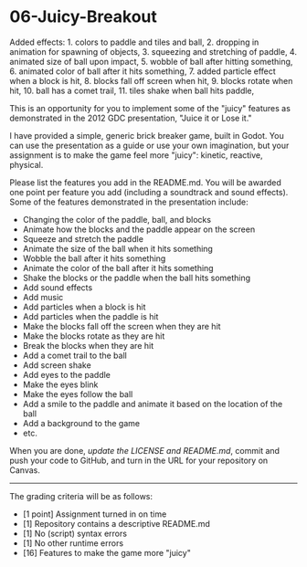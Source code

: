 # 06-Juicy-Breakout

Added effects: 1. colors to paddle and tiles and ball, 2. dropping in animation for spawning of objects, 3. squeezing and stretching of paddle, 4. animated size of ball upon impact, 5. wobble of ball after hitting something, 6. animated color of ball after it hits something, 7. added particle effect when a block is hit, 8. blocks fall off screen when hit, 9. blocks rotate when hit, 10. ball has a comet trail, 11. tiles shake when ball hits paddle, 

This is an opportunity for you to implement some of the "juicy" features as demonstrated in the 2012 GDC presentation, "Juice it or Lose it."

I have provided a simple, generic brick breaker game, built in Godot. You can use the presentation as a guide or use your own imagination, but your assignment is to make the game feel more "juicy": kinetic, reactive, physical.

Please list the features you add in the README.md. You will be awarded one point per feature you add (including a soundtrack and sound effects). Some of the features demonstrated in the presentation include:
 - Changing the color of the paddle, ball, and blocks
 - Animate how the blocks and the paddle appear on the screen
 - Squeeze and stretch the paddle
 - Animate the size of the ball when it hits something
 - Wobble the ball after it hits something
 - Animate the color of the ball after it hits something
 - Shake the blocks or the paddle when the ball hits something
 - Add sound effects
 - Add music
 - Add particles when a block is hit
 - Add particles when the paddle is hit
 - Make the blocks fall off the screen when they are hit
 - Make the blocks rotate as they are hit
 - Break the blocks when they are hit
 - Add a comet trail to the ball
 - Add screen shake
 - Add eyes to the paddle
 - Make the eyes blink
 - Make the eyes follow the ball
 - Add a smile to the paddle and animate it based on the location of the ball
 - Add a background to the game
 - etc.

 When you are done, *update the LICENSE and README.md*, commit and push your code to GitHub, and turn in the URL for your repository on Canvas.

---

The grading criteria will be as follows:

 - [1 point] Assignment turned in on time
 - [1] Repository contains a descriptive README.md
 - [1] No (script) syntax errors
 - [1] No other runtime errors
 - [16] Features to make the game more "juicy"
